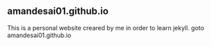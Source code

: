 ## amandesai01.github.io
This is a personal website creared by me in order to learn jekyll. 
goto amandesai01.github.io
